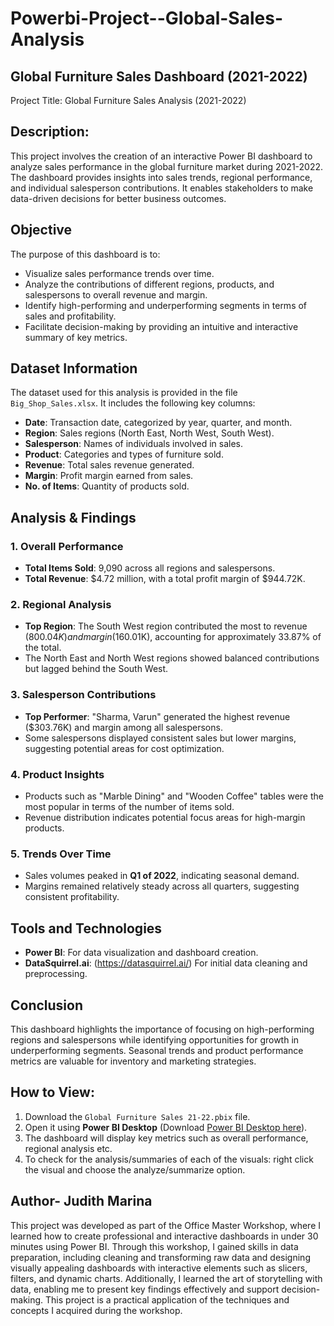 # Powerbi-Project--Global-Sales-Analysis

## Global Furniture Sales Dashboard (2021-2022)

Project Title: Global Furniture Sales Analysis (2021-2022)

## Description:
This project involves the creation of an interactive Power BI dashboard to analyze sales performance in the global furniture market during 2021-2022. The dashboard provides insights into sales trends, regional performance, and individual salesperson contributions. It enables stakeholders to make data-driven decisions for better business outcomes.

## Objective
The purpose of this dashboard is to:
- Visualize sales performance trends over time.
- Analyze the contributions of different regions, products, and salespersons to overall revenue and margin.
- Identify high-performing and underperforming segments in terms of sales and profitability.
- Facilitate decision-making by providing an intuitive and interactive summary of key metrics.

## Dataset Information
The dataset used for this analysis is provided in the file `Big_Shop_Sales.xlsx`. It includes the following key columns:
- **Date**: Transaction date, categorized by year, quarter, and month.
- **Region**: Sales regions (North East, North West, South West).
- **Salesperson**: Names of individuals involved in sales.
- **Product**: Categories and types of furniture sold.
- **Revenue**: Total sales revenue generated.
- **Margin**: Profit margin earned from sales.
- **No. of Items**: Quantity of products sold.

## Analysis & Findings
### 1. **Overall Performance**
- **Total Items Sold**: 9,090 across all regions and salespersons.
- **Total Revenue**: $4.72 million, with a total profit margin of $944.72K.
  
### 2. **Regional Analysis**
- **Top Region**: The South West region contributed the most to revenue ($800.04K) and margin ($160.01K), accounting for approximately 33.87% of the total.
- The North East and North West regions showed balanced contributions but lagged behind the South West.

### 3. **Salesperson Contributions**
- **Top Performer**: "Sharma, Varun" generated the highest revenue ($303.76K) and margin among all salespersons.
- Some salespersons displayed consistent sales but lower margins, suggesting potential areas for cost optimization.

### 4. **Product Insights**
- Products such as "Marble Dining" and "Wooden Coffee" tables were the most popular in terms of the number of items sold.
- Revenue distribution indicates potential focus areas for high-margin products.

### 5. **Trends Over Time**
- Sales volumes peaked in **Q1 of 2022**, indicating seasonal demand.
- Margins remained relatively steady across all quarters, suggesting consistent profitability.


## Tools and Technologies
- **Power BI**: For data visualization and dashboard creation.
- **DataSquirrel.ai**: (https://datasquirrel.ai/) For initial data cleaning and preprocessing.

## Conclusion
This dashboard highlights the importance of focusing on high-performing regions and salespersons while identifying opportunities for growth in underperforming segments. Seasonal trends and product performance metrics are valuable for inventory and marketing strategies.

## How to View:
1. Download the `Global Furniture Sales 21-22.pbix` file.
2. Open it using **Power BI Desktop** (Download [Power BI Desktop here](https://powerbi.microsoft.com/en-us/desktop/)).
3. The dashboard will display key metrics such as overall performance, regional analysis etc.
4. To check for the analysis/summaries of each of the visuals: right click the visual and choose the analyze/summarize option.


## Author- Judith Marina
This project was developed as part of the Office Master Workshop, where I learned how to create professional and interactive dashboards in under 30 minutes using Power BI. Through this workshop, I gained skills in data preparation, including cleaning and transforming raw data and designing visually appealing dashboards with interactive elements such as slicers, filters, and dynamic charts. Additionally, I learned the art of storytelling with data, enabling me to present key findings effectively and support decision-making. This project is a practical application of the techniques and concepts I acquired during the workshop.


